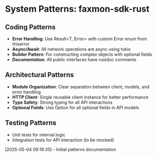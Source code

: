 # System Patterns: faxmon-sdk-rust

## Coding Patterns
- **Error Handling**: Use Result<T, Error> with custom Error enum from thiserror
- **Async/Await**: All network operations are async using tokio
- **Builder Pattern**: For constructing complex objects with optional fields
- **Documentation**: All public interfaces have rustdoc comments

## Architectural Patterns
- **Module Organization**: Clear separation between client, models, and error handling
- **HTTP Client**: Single reusable client instance for better performance
- **Type Safety**: Strong typing for all API interactions
- **Optional Fields**: Use Option<T> for all optional fields in API models

## Testing Patterns
- Unit tests for internal logic
- Integration tests for API interaction (to be mocked)

[2025-05-04 09:18:35] - Initial patterns documentation
